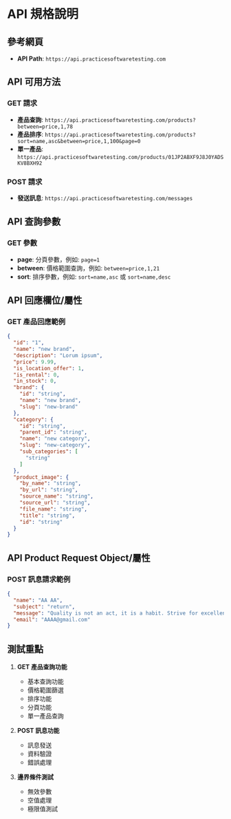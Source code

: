 # API 規格說明

## 參考網頁
- **API Path**: `https://api.practicesoftwaretesting.com`

## API 可用方法

### GET 請求
- **產品查詢**: `https://api.practicesoftwaretesting.com/products?between=price,1,78`
- **產品排序**: `https://api.practicesoftwaretesting.com/products?sort=name,asc&between=price,1,100&page=0`
- **單一產品**: `https://api.practicesoftwaretesting.com/products/01JP2ABXF9J8J0YADSKV8BXH92`

### POST 請求
- **發送訊息**: `https://api.practicesoftwaretesting.com/messages`

## API 查詢參數

### GET 參數
- **page**: 分頁參數，例如: `page=1`
- **between**: 價格範圍查詢，例如: `between=price,1,21`
- **sort**: 排序參數，例如: `sort=name,asc` 或 `sort=name,desc`

## API 回應欄位/屬性

### GET 產品回應範例
```json
{
  "id": "1",
  "name": "new brand",
  "description": "Lorum ipsum",
  "price": 9.99,
  "is_location_offer": 1,
  "is_rental": 0,
  "in_stock": 0,
  "brand": {
    "id": "string",
    "name": "new brand",
    "slug": "new-brand"
  },
  "category": {
    "id": "string",
    "parent_id": "string",
    "name": "new category",
    "slug": "new-category",
    "sub_categories": [
      "string"
    ]
  },
  "product_image": {
    "by_name": "string",
    "by_url": "string",
    "source_name": "string",
    "source_url": "string",
    "file_name": "string",
    "title": "string",
    "id": "string"
  }
}
```

## API Product Request Object/屬性

### POST 訊息請求範例
```json
{
  "name": "AA AA",
  "subject": "return",
  "message": "Quality is not an act, it is a habit. Strive for excellence every day!",
  "email": "AAAA@gmail.com"
}
```

## 測試重點
1. **GET 產品查詢功能**
   - 基本查詢功能
   - 價格範圍篩選
   - 排序功能
   - 分頁功能
   - 單一產品查詢

2. **POST 訊息功能**
   - 訊息發送
   - 資料驗證
   - 錯誤處理

3. **邊界條件測試**
   - 無效參數
   - 空值處理
   - 極限值測試 